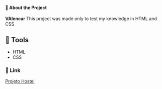 #### 📕 About the Project
**VAlencar** This project was made only to test my knowledge in HTML and CSS

## 🔨 Tools
- HTML
- CSS

### :link: Link
<a href="https://alencar-bianca.github.io/hostel/"> Projeto Hostel
